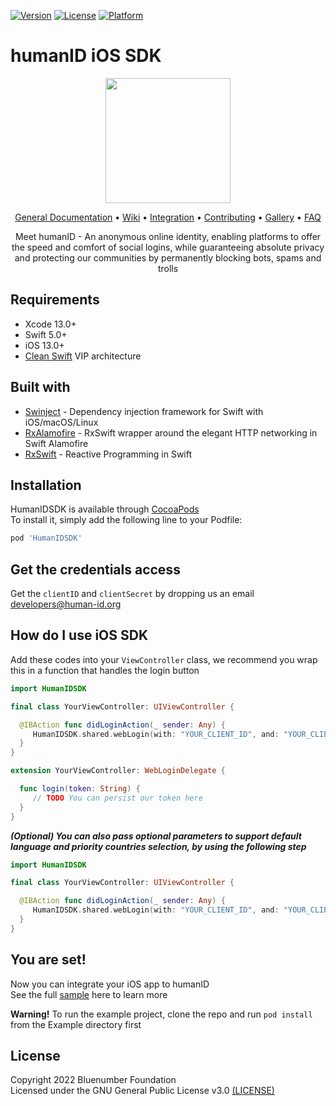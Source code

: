 [![Version](https://img.shields.io/cocoapods/v/HumanIDSDK.svg?style=flat)](https://cocoapods.org/pods/HumanIDSDK)
[![License](https://img.shields.io/cocoapods/l/HumanIDSDK.svg?style=flat)](https://cocoapods.org/pods/HumanIDSDK)
[![Platform](https://img.shields.io/cocoapods/p/HumanIDSDK.svg?style=flat)](https://cocoapods.org/pods/HumanIDSDK)

# humanID iOS SDK

<p align="center">
<img src="https://user-images.githubusercontent.com/2031493/80385493-4f1b8480-88d0-11ea-8110-ab62c747a997.png" width="200" height="200">
</p>

<p align="center">
<a href="https://github.com/bluenumberfoundation/humanid-documentation">General Documentation</a> •
<a href="https://github.com/bluenumberfoundation/humanid-ios-sdk/wiki">Wiki</a> •
<a href="https://github.com/bluenumberfoundation/humanid-ios-sdk/wiki/integration">Integration</a> •
<a href="https://github.com/bluenumberfoundation/humanid-documentation/blob/master/contributing.md">Contributing</a> •
<a href="https://github.com/bluenumberfoundation/humanid-documentation/blob/master/gallery.md">Gallery</a> •
<a href="https://github.com/bluenumberfoundation/humanid-documentation/blob/master/faq.md">FAQ</a>
</p>

<p align="center">
Meet humanID - An anonymous online identity, enabling platforms to offer the speed and comfort of social logins, while guaranteeing absolute privacy and protecting our communities by permanently blocking bots, spams and trolls
</p>

## Requirements

* Xcode 13.0+
* Swift 5.0+
* iOS 13.0+
* [Clean Swift](https://clean-swift.com) VIP architecture

## Built with

* [Swinject](https://github.com/Swinject/Swinject) - Dependency injection framework for Swift with iOS/macOS/Linux
* [RxAlamofire](https://github.com/RxSwiftCommunity/RxAlamofire) - RxSwift wrapper around the elegant HTTP networking in Swift Alamofire
* [RxSwift](https://github.com/ReactiveX/RxSwift) - Reactive Programming in Swift

## Installation

HumanIDSDK is available through [CocoaPods](https://cocoapods.org)\
To install it, simply add the following line to your Podfile:

```ruby
pod 'HumanIDSDK'
```

## Get the credentials access

Get the ```clientID``` and ```clientSecret``` by dropping us an email [developers@human-id.org](mailto:developers@human-id.org)

## How do I use iOS SDK

Add these codes into your ```ViewController``` class, we recommend you wrap this in a function that handles the login button

```swift
import HumanIDSDK

final class YourViewController: UIViewController {

  @IBAction func didLoginAction(_ sender: Any) {
     HumanIDSDK.shared.webLogin(with: "YOUR_CLIENT_ID", and: "YOUR_CLIENT_SECRET")
  }
}

extension YourViewController: WebLoginDelegate {

  func login(token: String) {
     // TODO You can persist our token here
  }
}
```

***(Optional) You can also pass optional parameters to support default language and priority countries selection, by using the following step***

```swift
import HumanIDSDK

final class YourViewController: UIViewController {

  @IBAction func didLoginAction(_ sender: Any) {
     HumanIDSDK.shared.webLogin(with: "YOUR_CLIENT_ID", and: "YOUR_CLIENT_SECRET", language: SupportedLanguage.ENGLISH_US, countries: [CountryCode.UNITED_STATES])
  }
}
```

## You are set!

Now you can integrate your iOS app to humanID\
See the full [sample](https://github.com/bluenumberfoundation/humanid-ios-sdk/tree/master/Example) here to learn more

**Warning!**
To run the example project, clone the repo and run `pod install` from the Example directory first

## License

Copyright 2022 Bluenumber Foundation\
Licensed under the GNU General Public License v3.0 [(LICENSE)](https://github.com/bluenumberfoundation/humanid-ios-sdk/blob/master/LICENSE)
